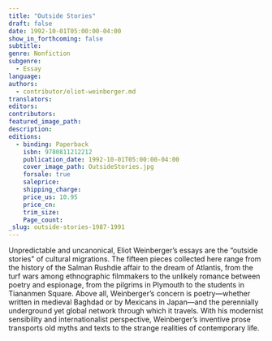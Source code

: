 ```yaml
---
title: "Outside Stories"
draft: false
date: 1992-10-01T05:00:00-04:00
show_in_forthcoming: false
subtitle:
genre: Nonfiction
subgenre:
  - Essay
language:
authors:
  - contributor/eliot-weinberger.md
translators:
editors:
contributors:
featured_image_path:
description:
editions:
  - binding: Paperback
    isbn: 9780811212212
    publication_date: 1992-10-01T05:00:00-04:00
    cover_image_path: OutsideStories.jpg
    forsale: true
    saleprice:
    shipping_charge:
    price_us: 10.95
    price_cn:
    trim_size:
    Page_count:
_slug: outside-stories-1987-1991
---
```


Unpredictable and uncanonical, Eliot Weinberger’s essays are the “outside stories" of cultural migrations. The fifteen pieces collected here range from the history of the Salman Rushdie affair to the dream of Atlantis, from the turf wars among ethnographic filmmakers to the unlikely romance between poetry and espionage, from the pilgrims in Plymouth to the students in Tiananmen Square. Above all, Weinberger’s concern is poetry––whether written in medieval Baghdad or by Mexicans in Japan––and the perennially underground yet global network through which it travels. With his modernist sensibility and internationalist perspective, Weinberger’s inventive prose transports old myths and texts to the strange realities of contemporary life.

